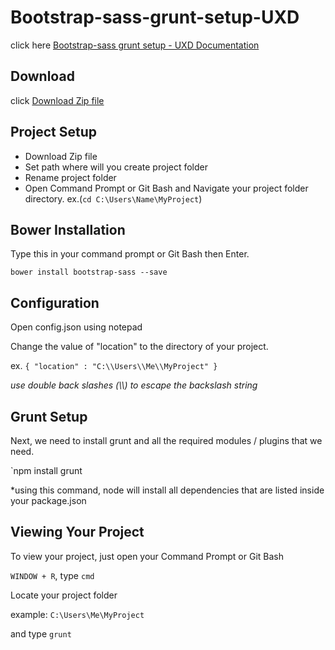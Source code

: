 # Bootstrap-sass-grunt-setup-UXD

click here  [Bootstrap-sass grunt setup - UXD Documentation](http://iv3soj.github.io/Bootstrap-sass-grunt-setup-UXD-v1.2/)


## Download

click [Download Zip file](https://github.com/iv3SOJ/Bootstrap-sass-grunt-setup-UXD/zipball/master)

## Project Setup

* Download Zip file
* Set path where will you create project folder 
* Rename project folder 
* Open Command Prompt or Git Bash and Navigate your project folder directory.  ex.(`cd C:\Users\Name\MyProject`)

## Bower Installation

Type this in your command prompt or Git Bash then Enter.

`bower install bootstrap-sass --save`

## Configuration

Open config.json using notepad

Change the value of "location" to the directory of your project.

ex. `{ "location" : "C:\\Users\\Me\\MyProject" }`

*use double back slashes (\\\\) to escape the backslash string*

## Grunt Setup

Next, we need to install grunt and all the required modules / plugins that we need.

`npm install grunt

*using this command, node will install all dependencies that are listed inside your package.json


## Viewing Your Project

To view your project, just open your Command Prompt or Git Bash

`WINDOW + R`, type `cmd`

Locate your project folder

example: `C:\Users\Me\MyProject`

and type `grunt`